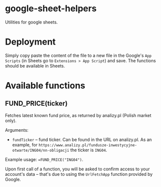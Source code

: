 # google-sheet-helpers
Utilities for google sheets.

# Deployment

Simply copy paste the content of the file to a new file in the Google's `App Scripts` (in Sheets go to `Extensions > App Script`) and save. The functions should be available in Sheets.

# Available functions
## FUND_PRICE(ticker)
Fetches latest known fund price, as returned by analizy.pl (Polish market only).

Arguments:
- `fundTicker` – fund ticker. Can be found in the URL on analizy.pl. As an example, for `https://www.analizy.pl/fundusze-inwestycyjne-otwarte/ING04/nn-obligacji` the ticker is `ING04`.

Example usage: `=FUND_PRICE("ING04")`.

Upon first call of a function, you will be asked to confirm access to your account's data – that's due to using the `UrlFetchApp` function provided by Google.




